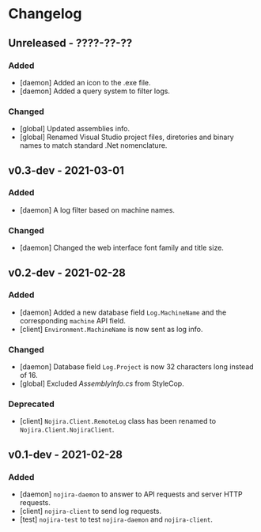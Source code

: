 # Changelog

## Unreleased - ????-??-??
### Added
- [daemon] Added an icon to the .exe file.
- [daemon] Added a query system to filter logs.
### Changed
- [global] Updated assemblies info.
- [global] Renamed Visual Studio project files, diretories and binary names to match standard .Net nomenclature.

## v0.3-dev - 2021-03-01
### Added
- [daemon] A log filter based on machine names.
### Changed
- [daemon] Changed the web interface font family and title size.

## v0.2-dev - 2021-02-28
### Added
- [daemon] Added a new database field `Log.MachineName` and the corresponding `machine` API field.
- [client] `Environment.MachineName` is now sent as log info.
### Changed
- [daemon] Database field `Log.Project` is now 32 characters long instead of 16.
- [global] Excluded _AssemblyInfo.cs_ from StyleCop.
### Deprecated
- [client] `Nojira.Client.RemoteLog` class has been renamed to `Nojira.Client.NojiraClient`.


## v0.1-dev - 2021-02-28
### Added
- [daemon] `nojira-daemon` to answer to API requests and server HTTP requests.
- [client] `nojira-client` to send log requests.
- [test] `nojira-test` to test `nojira-daemon` and `nojira-client`.